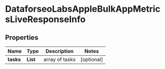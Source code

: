 # DataforseoLabsAppleBulkAppMetricsLiveResponseInfo


## Properties

| Name | Type | Description | Notes |
|------------ | ------------- | ------------- | -------------|
**tasks** | **List<DataforseoLabsAppleBulkAppMetricsLiveTaskInfo>** | array of tasks |[optional]|